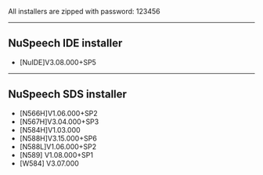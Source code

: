 All installers are zipped with password: 123456

-------------
NuSpeech IDE installer
-------------
- [NuIDE]V3.08.000+SP5

-------------
NuSpeech SDS installer
-------------
- [N566H]V1.06.000+SP2
- [N567H]V3.04.000+SP3
- [N584H]V1.03.000
- [N588H]V3.15.000+SP6
- [N588L]V1.06.000+SP2
- [N589] V1.08.000+SP1
- [W584] V3.07.000
